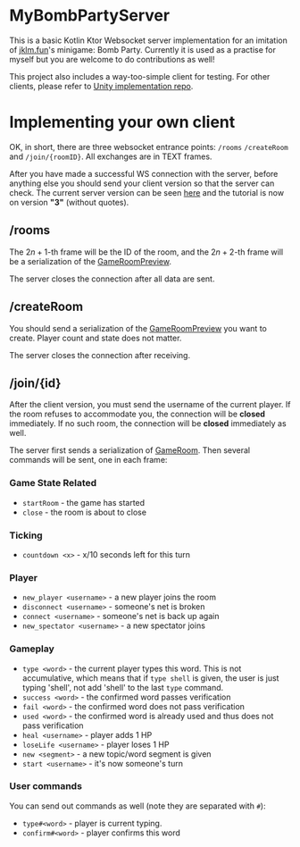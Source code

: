 # MyBombPartyServer
This is a basic Kotlin Ktor Websocket server implementation for an imitation of [jklm.fun](https://jklm.fun/)'s minigame: Bomb Party. 
Currently it is used as a practise for myself but you are welcome to do contributions as well!

This project also includes a way-too-simple client for testing. For other clients, please refer to [Unity implementation repo](https://github.com/XiaoGeNintendo/MyBombPartyClientUnity).

# Implementing your own client
OK, in short, there are three websocket entrance points: `/rooms` `/createRoom` and `/join/{roomID}`. All exchanges are in TEXT frames.

After you have made a successful WS connection with the server, before anything else you should send your client version so that the server can check. The current server version can be seen [here](https://github.com/XiaoGeNintendo/MyBombPartyServer/blob/70693b07b741642341db5de2cba43f6b096759c6/src/main/kotlin/top/hhs/xgn/mybombparty/server/MainData.kt#L25) and the tutorial is now on version **"3"** (without quotes).

## /rooms
The $2n+1$-th frame will be the ID of the room, and the $2n+2$-th frame will be a serialization of the [GameRoomPreview](https://github.com/XiaoGeNintendo/MyBombPartyServer/blob/main/src/main/kotlin/top/hhs/xgn/mybombparty/data/GameRoomPreview.kt).

The server closes the connection after all data are sent.

## /createRoom
You should send a serialization of the [GameRoomPreview](https://github.com/XiaoGeNintendo/MyBombPartyServer/blob/main/src/main/kotlin/top/hhs/xgn/mybombparty/data/GameRoomPreview.kt) you want to create. Player count and state does not matter.

The server closes the connection after receiving.

## /join/{id}
After the client version, you must send the username of the current player. If the room refuses to accommodate you, the connection will be **closed** immediately. If no such room, the connection will be **closed** immediately as well.

The server first sends a serialization of [GameRoom](https://github.com/XiaoGeNintendo/MyBombPartyServer/blob/main/src/main/kotlin/top/hhs/xgn/mybombparty/data/GameRoom.kt). Then several commands will be sent, one in each frame:

### Game State Related
- `startRoom` - the game has started
- `close` - the room is about to close

### Ticking
- `countdown <x>` - x/10 seconds left for this turn

### Player
- `new_player <username>` - a new player joins the room
- `disconnect <username>` - someone's net is broken
- `connect <username>` - someone's net is back up again
- `new_spectator <username>` - a new spectator joins

### Gameplay
- `type <word>` - the current player types this word. This is not accumulative, which means that if `type shell` is given, the user is just typing 'shell', not add 'shell' to the last `type` command.
- `success <word>` - the confirmed word passes verification
- `fail <word>` - the confirmed word does not pass verification
- `used <word>` - the confirmed word is already used and thus does not pass verification
- `heal <username>` - player adds 1 HP
- `loseLife <username>` - player loses 1 HP
- `new <segment>` - a new topic/word segment is given
- `start <username>` - it's now someone's turn

### User commands
You can send out commands as well (note they are separated with `#`):
- `type#<word>` - player is current typing.
- `confirm#<word>` - player confirms this word
